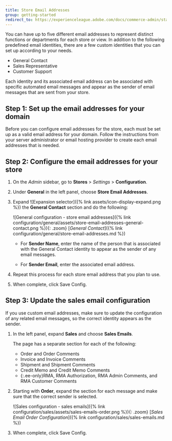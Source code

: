```yaml
---
title: Store Email Addresses
group: getting-started
redirect_to: https://experienceleague.adobe.com/docs/commerce-admin/start/setup/store-details.html#store-email-addresses
---
```


You can have up to five different email addresses to represent distinct functions or departments for each store or view. In addition to the following predefined email identities, there are a few custom identities that you can set up according to your needs.

- General Contact
- Sales Representative
- Customer Support

Each identity and its associated email address can be associated with specific automated email messages and appear as the sender of email messages that are sent from your store.

## Step 1: Set up the email addresses for your domain

Before you can configure email addresses for the store, each must be set up as a valid email address for your domain. Follow the instructions from your server administrator or email hosting provider to create each email addresses that is needed.

## Step 2: Configure the email addresses for your store

1. On the _Admin_ sidebar, go to **Stores** > _Settings_ > **Configuration**.

1. Under **General** in the left panel, choose **Store Email Addresses**.

1. Expand ![Expansion selector]({% link assets/icon-display-expand.png %}) the **General Contact** section and do the following:

    ![General configuration - store email addresses]({% link configuration/general/assets/store-email-addresses-general-contact.png %}){: .zoom}
    [_General Contact_]({% link configuration/general/store-email-addresses.md %})

   - For **Sender Name**, enter the name of the person that is associated with the General Contact identity to appear as the sender of any email messages.

   - For **Sender Email**, enter the associated email address.

1. Repeat this process for each store email address that you plan to use.

1. When complete, click <span class="btn">Save Config</span>.

## Step 3: Update the sales email configuration

If you use custom email addresses, make sure to update the configuration of any related email messages, so the correct identity appears as the sender.

1. In the left panel, expand **Sales** and choose **Sales Emails**.

   The page has a separate section for each of the following:

   - Order and Order Comments
   - Invoice and Invoice Comments
   - Shipment and Shipment Comments
   - Credit Memo and Credit Memo Comments
   - {:.ee-only}RMA, RMA Authorization, RMA Admin Comments, and RMA Customer Comments

1. Starting with **Order**, expand the section for each message and make sure that the correct sender is selected.

    ![Sales configuration - sales emails]({% link configuration/sales/assets/sales-emails-order.png %}){: .zoom}
    [_Sales Email Order Configuration_]({% link configuration/sales/sales-emails.md %})

1. When complete, click <span class="btn">Save Config</span>.
